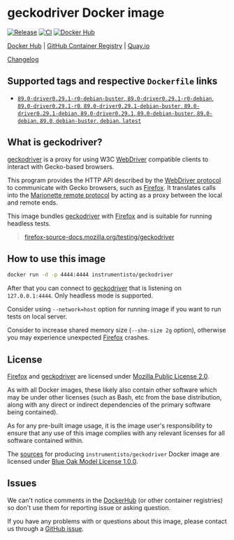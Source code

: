 geckodriver Docker image
========================

[![Release](https://img.shields.io/github/v/release/instrumentisto/geckodriver-docker-image "Release")](https://github.com/instrumentisto/geckodriver-docker-image/releases)
[![CI](https://github.com/instrumentisto/geckodriver-docker-image/workflows/CI/badge.svg?branch=master "CI")](https://github.com/instrumentisto/geckodriver-docker-image/actions?query=workflow%3ACI+branch%3Amaster)
[![Docker Hub](https://img.shields.io/docker/pulls/instrumentisto/geckodriver?label=Docker%20Hub%20pulls "Docker Hub pulls")](https://hub.docker.com/r/instrumentisto/geckodriver)

[Docker Hub](https://hub.docker.com/r/instrumentisto/geckodriver)
| [GitHub Container Registry](https://github.com/orgs/instrumentisto/packages/container/package/geckodriver)
| [Quay.io](https://quay.io/repository/instrumentisto/geckodriver)

[Changelog](https://github.com/instrumentisto/geckodriver-docker-image/blob/master/CHANGELOG.md)




## Supported tags and respective `Dockerfile` links

- [`89.0-driver0.29.1-r0-debian-buster`, `89.0-driver0.29.1-r0-debian`, `89.0-driver0.29.1-r0`, `89.0-driver0.29.1-debian-buster`, `89.0-driver0.29.1-debian`, `89.0-driver0.29.1`, `89.0-debian-buster`, `89.0-debian`, `89.0`, `debian-buster`, `debian`, `latest`][101]




## What is geckodriver?

[geckodriver] is a proxy for using W3C [WebDriver] compatible clients to interact with Gecko-based browsers.

This program provides the HTTP API described by the [WebDriver protocol] to communicate with Gecko browsers, such as [Firefox]. It translates calls into the [Marionette remote protocol] by acting as a proxy between the local and remote ends.

This image bundles [geckodriver] with [Firefox] and is suitable for running headless tests.

[Marionette remote protocol]: https://firefox-source-docs.mozilla.org/testing/marionette
[WebDriver]: https://developer.mozilla.org/en-US/docs/Web/WebDriver
[WebDriver protocol]: https://w3c.github.io/webdriver/#protocol

> [firefox-source-docs.mozilla.org/testing/geckodriver](https://firefox-source-docs.mozilla.org/testing/geckodriver)




## How to use this image

```bash
docker run -d -p 4444:4444 instrumentisto/geckodriver
```

After that you can connect to [geckodriver] that is listening on `127.0.0.1:4444`. Only headless mode is supported.

Consider using `--network=host` option for running image if you want to run tests on local server.

Consider to increase shared memory size (`--shm-size 2g` option), otherwise you may experience unexpected [Firefox] crashes.




## License

[Firefox] and [geckodriver] are licensed under [Mozilla Public License 2.0].

As with all Docker images, these likely also contain other software which may be under other licenses (such as Bash, etc from the base distribution, along with any direct or indirect dependencies of the primary software being contained).

As for any pre-built image usage, it is the image user's responsibility to ensure that any use of this image complies with any relevant licenses for all software contained within.

The [sources][3] for producing `instrumentisto/geckodriver` Docker image are licensed under [Blue Oak Model License 1.0.0][2].




## Issues

We can't notice comments in the [DockerHub] (or other container registries) so don't use them for reporting issue or asking question.

If you have any problems with or questions about this image, please contact us through a [GitHub issue][1].





[DockerHub]: https://hub.docker.com
[Firefox]: https://www.mozilla.org/firefox
[geckodriver]: https://github.com/mozilla/geckodriver
[Mozilla Public License 2.0]: https://www.mozilla.org/en-US/MPL/2.0

[1]: https://github.com/instrumentisto/geckodriver-docker-image/issues
[2]: https://github.com/instrumentisto/geckodriver-docker-image/blob/master/LICENSE.md
[3]: https://github.com/instrumentisto/geckodriver-docker-image

[101]: https://github.com/instrumentisto/geckodriver-docker-image/blob/master/Dockerfile
